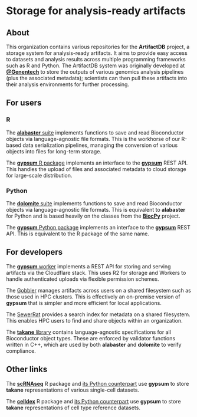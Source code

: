# Storage for analysis-ready artifacts 

## About

This organization contains various repositories for the **ArtifactDB** project, a storage system for analysis-ready artifacts.
It aims to provide easy access to datasets and analysis results across multiple programming frameworks such as R and Python.
The ArtifactDB system was originally developed at [**@Genentech**](https://github.com/Genentech) to store the outputs of various genomics analysis pipelines (plus the associated metadata);
scientists can then pull these artifacts into their analysis environments for further processing.

## For users 

### R

The [**alabaster** suite](https://github.com/ArtifactDB/alabaster.base) implements functions to save and read Bioconductor objects via language-agnostic file formats.
This is the workhorse of our R-based data serialization pipelines, managing the conversion of various objects into files for long-term storage.

The [**gypsum** R package](https://github.com/ArtifactDB/gypsum-R) implements an interface to the [**gypsum**](#for-developers) REST API.
This handles the upload of files and associated metadata to cloud storage for large-scale distribution.

### Python

The [**dolomite** suite](https://github.com/ArtifactDB/dolomite-base) implements functions to save and read Bioconductor objects via language-agnostic file formats.
This is equivalent to **alabaster** for Python and is based heavily on the classes from the [**BiocPy**](https://github.com/BiocPy) project.

The [**gypsum** Python package](https://github.com/ArtifactDB/gypsum-py) implements an interface to the [**gypsum**](#for-developers) REST API.
This is equivalent to the R package of the same name.

## For developers

The [**gypsum** worker](https://github.com/ArtifactDB/gypsum-worker) implements a REST API for storing and serving artifacts via the Cloudflare stack.
This uses R2 for storage and Workers to handle authenticated uploads via flexible permission schemes.

The [Gobbler](https://github.com/ArtifactDB/gobbler) manages artifacts across users on a shared filesystem such as those used in HPC clusters.
This is effectively an on-premise version of **gypsum** that is simpler and more efficient for local applications. 

The [SewerRat](https://github.com/ArtifactDB/SewerRat) provides a search index for metadata on a shared filesystem.
This enables HPC users to find and share objects within an organization.

The [**takane** library](https://github.com/ArtifactDB/takane) contains language-agnostic specifications for all Bioconductor object types.
These are enforced by validator functions written in C++, which are used by both **alabaster** and **dolomite** to verify compliance.

## Other links

The [**scRNAseq**](https://github.com/LTLA/scRNAseq) R package and [its Python counterpart](https://github.com/BiocPy/scrnaseq)
use **gypsum** to store **takane** representations of various single-cell datasets.

The [**celldex**](https://github.com/SingleR-inc/celldex) R package and [its Python counterpart](https://github.com/SingleR-inc/celldex-py)
use **gypsum** to store **takane** representations of cell type reference datasets.
